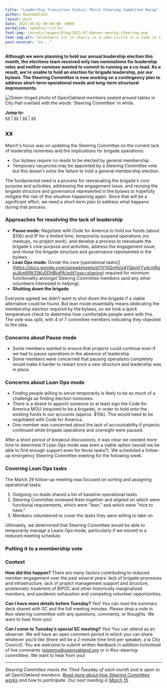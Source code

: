 ```yaml
---
title: "Leadership Transition Status: March Steering Committee Recap"
author: OpenOakland
layout: post
date: 2022-04-02 00:00:00 -0800
permalink: updates/:title/
feat-img: /assets/images/blog/2021-07-Banner-meetup-Steering.png
feat-img-alt: Volunteers sit in chairs in a semi-circle in a room in City Hall
post-excerpt: "xx..."
---
```


**Although we were planning to hold our annual leadership election this month, the elections team received only two nominations for leadership roles and neither nominee wanted to commit to running as a co-lead. As a result, we're unable to hold an election for brigade leadership, per our bylaws. The Steering Committee is now working on a contingency plan to address short-term operational needs and long-term structural improvements.**

![Green-tinged photo of OpenOakland members seated around tables in City Hall overlaid with the words 'Steering Committee' in white.](/assets/images/blog/2021-07-Banner-meetup-Steering.png)

***Jump to:***  
[xx](#xx) | [xx](#xx) | [xx](#xx) | [xx](#xx)


## xx

March's focus was on updating the Steering Committee on the current lack of leadership nominees and the implications for brigade operations:

- Our bylaws require co-leads to be elected by general membership.
- Temporary vacancies may be appointed by a Steering Committee vote but this doesn't solve the failure to hold a general membership election.

The fundamental need is a process for reevaluating the brigade's core purpose and activities, addressing the engagement issue, and revising the brigade structure and governance represented in the bylaws to hopefully mitigate the risk of this situation happening again. Since that will be a significant effort, we need a short-term plan to address what happens during that process.

### Approaches for resolving the lack of leadership

- **Pause mode:** Negotiate with Code for America to hold our funds (about $10k) and IP for a limited time, temporarily suspend operations (no meetups, no project work), and develop a process to reevaluate the brigade's core purpose and activities, address the engagement issue, and revise the brigade structure and governance represented in the bylaws.
- **Lean Ops mode:** Divide the core [operational tasks]](https://docs.google.com/spreadsheets/d/11r1jlQmfpU4YQpnVYydcmRgaiJAmW8t33Ku5DHBjoPA/edit?usp=sharing) required for minimum functionality amongst Steering Committee members (and any other volunteers interested in helping).
- **Shutting down the brigade**.

Everyone agreed we didn't want to shut down the brigade if a viable alternative could be found. But lean mode essentially means abdicating the membership election required by the bylaws, so we took a quick temperature check to determine how comfortable people were with this. The vote was split, with 4 of 7 committee members indicating they objected to the idea.

### Concerns about Pause mode
- Some members wanted to ensure that projects could continue even if we had to pause operations in the absence of leadership.
- Some members were concerned that pausing operations completely would make it harder to restart once a new structure and leadership was in place.

### Concerns about Lean Ops mode

- Finding people willing to serve temporarily is likely to be as much of a challenge as finding election nominees.
- There is a desire to appoint someone to at least sign the Code for America MOU (required to be a brigade), in order to hold onto the existing funds in our accounts (approx. $10k). This would need to be negotiated with Code for America.
- One member was concerned about the lack of accountability if projects continued while brigade operations and oversight were paused.

After a short period of breakout discussions, it was clear we needed more time to determine if Lean Ops mode was even a viable option (would we be able to find enough support even for those tasks?). We scheduled a follow-up emergency Steering Committee meeting for the following week.

### Covering Lean Ops tasks

The March 29 follow-up meeting was focused on sorting and assigning operational tasks:

1. Outgoing co-leads shared a list of baseline operational tasks
2. Steering Committee reviewed them together and aligned on which were functional requirements, which were "lean," and which were "nice to have."
3. Members volunteered to cover the tasks they were willing to take on.

Ultimately, we determined that Steering Committee would be able to temporarily manage a Leans Ops mode, particularly if we moved to a reduced meeting schedule.

### Putting it to a membership vote







### Context

**How did this happen?**
There are many factors contributing to reduced member engagement  over the past several years: lack of brigade processes and infrastructure, lack of project management support and structure, problematic treatment of BIPOC and other historically marginalized members, and pandemic exhaustion and competing volunteer opportunities.

**Can I have more details before Tuesday?**
Yes! You can read the summary deck shared with SC and the full meeting minutes. Please drop a note in #oo-steering-committee with any questions, comments, or thoughts. We want to hear from you!

**Can I come to Tuesday’s special SC meeting?**
Yes! You can attend as an observer. We will have an open comment period in which you can share whatever you’d like (there will be a 2-minute time limit per speaker, a la City Council). You are welcome to submit written feedback in addition to/instead of live comments (steering@openoakland.org or in #oo-steering-committee). We want to hear from you!


---

_Steering Committee meets the Third Tuesday of each month and is open to all OpenOakland members. [Read more about how Steering Committee works](/how-we-work) and how to participate. Our next meeting is [March 15](https://www.meetup.com/OpenOakland/events/hmftrsydcfbtb/)._
